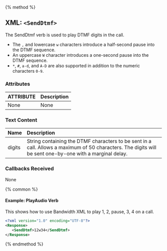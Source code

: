 {% method %}
## XML: `<SendDtmf>`
The SendDtmf verb is used to play DTMF digits in the call.
* The `,` and lowercase `w` characters introduce a half-second pause into the DTMF sequence.
* An uppercase `W` character introduces a one-second pause into the DTMF sequence.
* `*`, `#`, `a-d`, and `A-D` are also supported in addition to the numeric characters `0-9`.

### Attributes
| ATTRIBUTE | Description |
|:----------|:------------|
| None      | None        |

### Text Content
| Name        | Description |
|:------------|:------------|
| digits        |  String containing the DTMF characters to be sent in a call. Allows a maximum of 50 characters. The digits will be sent one-by-one with a marginal delay.

### Callbacks Received

None

{% common %}
#### Example:  PlayAudio Verb
This shows how to use Bandwidth XML to play 1, 2, pause, 3, 4 on a call.

```XML
<?xml version="1.0" encoding="UTF-8"?>
<Response>
   <SendDtmf>12w34</SendDtmf>
</Response>
```

{% endmethod %}
